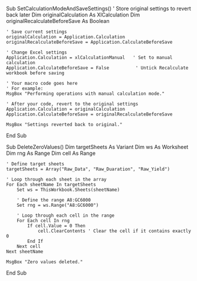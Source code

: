 
Sub SetCalculationModeAndSaveSettings()
    ' Store original settings to revert back later
    Dim originalCalculation As XlCalculation
    Dim originalRecalculateBeforeSave As Boolean

    ' Save current settings
    originalCalculation = Application.Calculation
    originalRecalculateBeforeSave = Application.CalculateBeforeSave

    ' Change Excel settings
    Application.Calculation = xlCalculationManual   ' Set to manual calculation
    Application.CalculateBeforeSave = False          ' Untick Recalculate workbook before saving

    ' Your macro code goes here
    ' For example:
    MsgBox "Performing operations with manual calculation mode."

    ' After your code, revert to the original settings
    Application.Calculation = originalCalculation
    Application.CalculateBeforeSave = originalRecalculateBeforeSave

    MsgBox "Settings reverted back to original."
End Sub





Sub DeleteZeroValues()
    Dim targetSheets As Variant
    Dim ws As Worksheet
    Dim rng As Range
    Dim cell As Range

    ' Define target sheets
    targetSheets = Array("Raw_Data", "Raw_Duaration", "Raw_Yield")

    ' Loop through each sheet in the array
    For Each sheetName In targetSheets
        Set ws = ThisWorkbook.Sheets(sheetName)
        
        ' Define the range A8:GC6000
        Set rng = ws.Range("A8:GC6000")
        
        ' Loop through each cell in the range
        For Each cell In rng
            If cell.Value = 0 Then
                cell.ClearContents ' Clear the cell if it contains exactly 0
            End If
        Next cell
    Next sheetName
    
    MsgBox "Zero values deleted."
End Sub

